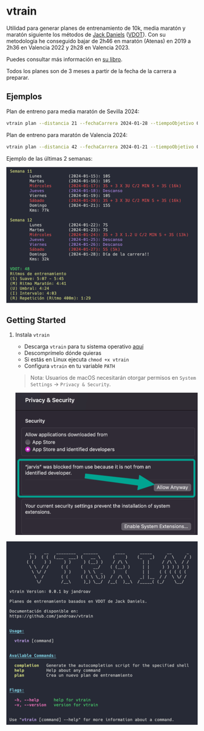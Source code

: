 # vtrain
Utilidad para generar planes de entrenamiento de 10k, media maratón y maratón siguiente los métodos de [Jack Daniels](https://en.wikipedia.org/wiki/Jack_Daniels_(coach)) ([VDOT](https://planesmaraton.com/2018/10/20/entrenamiento-de-jack-daniels-el-parametro-vdot/)). Con su metodología he conseguido bajar de 2h46 en maratón (Atenas) en 2019 a 2h36 en Valencia 2022 y 2h28 en Valencia 2023.

Puedes consultar más información en [su libro](https://www.amazon.com/Daniels-Running-Formula-Jack-Tupper/dp/1450431836).

Todos los planes son de 3 meses a partir de la fecha de la carrera a preparar.

## Ejemplos

Plan de entreno para media maratón de Sevilla 2024:

```bash
vtrain plan --distancia 21 --fechaCarrera 2024-01-28 --tiempoObjetivo 01:35:00
```

Plan de entreno para maratón de Valencia 2024:

```bash
vtrain plan --distancia 42 --fechaCarrera 2024-01-21 --tiempoObjetivo 02:28:00
```

Ejemplo de las últimas 2 semanas:

![](/doc/img/sample.png)

## Getting Started
1. Instala `vtrain`
   * Descarga `vtrain` para tu sistema operativo [aquí](https://github.com/jandroav/vtrain/releases)
   * Descomprímelo dónde quieras
   * Si estás en Linux ejecuta `chmod +x vtrain`
   * Configura `vtrain` en tu variable `PATH`
    > Nota: Usuarios de macOS necesitarán otorgar permisos en `System Settings` -> `Privacy & Security`.

    ![](/doc/img/macOS_privacy_settings.png)

![](/doc/img/vtrain.png)


